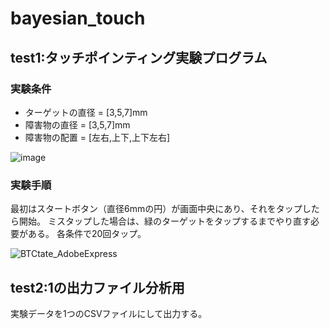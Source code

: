 # bayesian_touch

## test1:タッチポインティング実験プログラム
### 実験条件
- ターゲットの直径 = [3,5,7]mm
- 障害物の直径 = [3,5,7]mm
- 障害物の配置 = [左右,上下,上下左右]

![image](https://user-images.githubusercontent.com/48468687/223697668-a7a7afee-7ca4-4bc5-b65c-9fcb15e99af7.png)

### 実験手順
最初はスタートボタン（直径6mmの円）が画面中央にあり、それをタップしたら開始。
ミスタップした場合は、緑のターゲットをタップするまでやり直す必要がある。
各条件で20回タップ。

![BTCtate_AdobeExpress](https://user-images.githubusercontent.com/48468687/223697709-b525351b-dbee-4dd3-af22-8bd0f132c672.gif)


## test2:1の出力ファイル分析用
実験データを1つのCSVファイルにして出力する。
